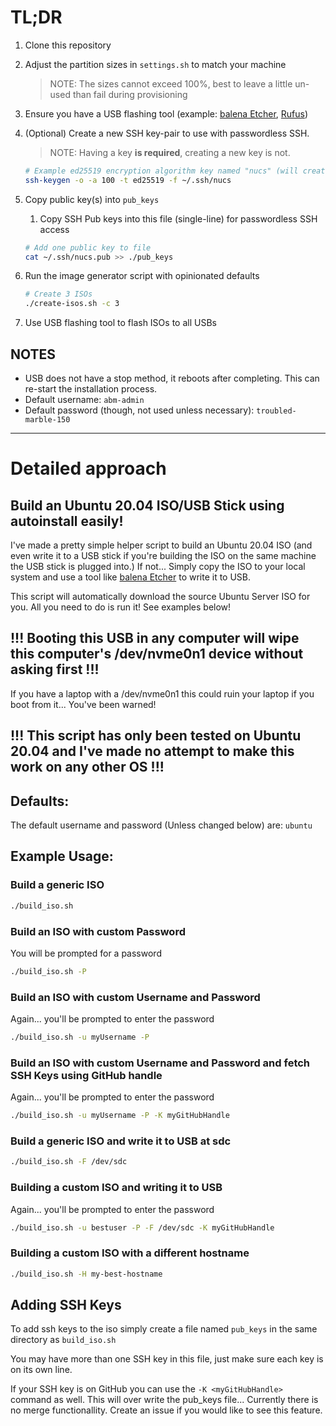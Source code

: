 # TL;DR

1. Clone this repository
1. Adjust the partition sizes in `settings.sh` to match your machine
    > NOTE: The sizes cannot exceed 100%, best to leave a little un-used than fail during provisioning
1. Ensure you have a USB flashing tool (example: [balena Etcher](https://www.balena.io/etcher/), [Rufus](https://rufus.ie/))
1. (Optional) Create a new SSH key-pair to use with passwordless SSH.
    > NOTE: Having a key **is required**, creating a new key is not.
    ```bash
    # Example ed25519 encryption algorithm key named "nucs" (will create "~/.ssh/nucs" and "~/.ssh/nucs.pub")
    ssh-keygen -o -a 100 -t ed25519 -f ~/.ssh/nucs
    ```
1. Copy public key(s) into `pub_keys`
    1. Copy SSH Pub keys into this file (single-line) for passwordless SSH access
    ```bash
    # Add one public key to file
    cat ~/.ssh/nucs.pub >> ./pub_keys
    ```
1. Run the image generator script with opinionated defaults

    ```bash
    # Create 3 ISOs
    ./create-isos.sh -c 3
    ```
1. Use USB flashing tool to flash ISOs to all USBs

## NOTES
* USB does not have a stop method, it reboots after completing. This can re-start the installation process.
* Default username: `abm-admin`
* Default password (though, not used unless necessary): `troubled-marble-150`

---

# Detailed approach

## Build an Ubuntu 20.04 ISO/USB Stick using autoinstall easily!
I've made a pretty simple helper script to build an Ubuntu 20.04 ISO (and even write it to a USB stick if you're building the ISO on the same machine the USB stick is plugged into.) If not... Simply copy the ISO to your local system and use a tool like [balena Etcher](https://www.balena.io/etcher/) to write it to USB.

This script will automatically download the source Ubuntu Server ISO for you. All you need to do is run it! See examples below!

## !!! Booting this USB in any computer will wipe this computer's /dev/nvme0n1 device without asking first !!!
If you have a laptop with a /dev/nvme0n1 this could ruin your laptop if you boot from it... You've been warned!

## !!! This script has only been tested on Ubuntu 20.04 and I've made no attempt to make this work on any other OS !!!

## Defaults:
The default username and password (Unless changed below) are: `ubuntu`

## Example Usage:
### Build a generic ISO
```bash
./build_iso.sh
```
### Build an ISO with custom Password
You will be prompted for a password
```bash
./build_iso.sh -P
```
### Build an ISO with custom Username and Password
Again... you'll be prompted to enter the password
```bash
./build_iso.sh -u myUsername -P
```

### Build an ISO with custom Username and Password and fetch SSH Keys using GitHub handle
Again... you'll be prompted to enter the password
```bash
./build_iso.sh -u myUsername -P -K myGitHubHandle
```

### Build a generic ISO and write it to USB at sdc
```bash
./build_iso.sh -F /dev/sdc
```

### Building a custom ISO and writing it to USB
Again... you'll be prompted to enter the password
```bash
./build_iso.sh -u bestuser -P -F /dev/sdc -K myGitHubHandle
```

### Building a custom ISO with a different hostname
```bash
./build_iso.sh -H my-best-hostname
```

## Adding SSH Keys
To add ssh keys to the iso simply create a file named `pub_keys` in the same directory as `build_iso.sh`

You may have more than one SSH key in this file, just make sure each key is on its own line.

If your SSH key is on GitHub you can use the `-K <myGitHubHandle>` command as well. This will over write the pub_keys file... Currently there is no merge functionallity. Create an issue if you would like to see this feature.
